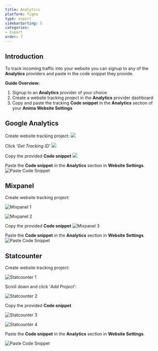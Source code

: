 ```yaml
---
title: Analytics
platform: figma
type: export
sidebarSorting: 5
categories: 
- Export
order: 7
---
```


## Introduction

To track incoming traffic into your website you can signup to any of the **Analytics** providers and paste in the code snippet they provide.

**Guide Overview:**

1. Signup to an **Analytics** provider of your choice
2. Create a website tracking project in the **Analytics** provider dashboard
3. Copy and paste the tracking **Code snippet** in the  **Analytics** section of your **Anima Website Settings**

## Google Analytics

Create website tracking project:
![](http://f.cl.ly/items/2k1E0h3H2T2A1r1R0l31/Create%20project.png)

Click *'Get Tracking ID'*
![](http://f.cl.ly/items/3n2s131R063X3x0M0s2n/Get%20tracking%20ID.png)

Copy the provided **Code snippet**
![](http://f.cl.ly/items/3h1E3n0w3Q3N3s3m0s0t/Copy%20Snippet.png)


Paste the **Code snippet** in the **Analytics** section in **Website Settings**.
![Paste Code Snippet](http://f.cl.ly/items/3X1v190I1P0E373f2f1d/Paste%20Snippet_2x.png)

## Mixpanel

Create website tracking project:

![Mixpanel 1](http://f.cl.ly/items/0r2L0p0e0P2X2u2s2G3Y/Mix%20Panel%201_2x.png)

![Mixpanel 2](http://f.cl.ly/items/0Q1l003v021h2f0z3o3D/Mix%20Panel%202_2x.png)

Copy the provided **Code snippet**
![Mixpanel 3](http://f.cl.ly/items/0i14140l0q2D2v343l0Y/Mix%20Panel%203_2x.png)

Paste the **Code snippet** in the **Analytics** section in **Website Settings**.
![Paste Code Snippet](http://f.cl.ly/items/3X1v190I1P0E373f2f1d/Paste%20Snippet_2x.png)

## Statcounter

Create website tracking project:

![Statcounter 1](http://f.cl.ly/items/1O073C3n0Z2e021b2q3J/StatCounter%201_2x.png)

Scroll down and click '*Add Project*':

![Statcounter 2](http://f.cl.ly/items/0X3E200l0R3U1e092G1T/StatCounter%202_2x.png)

Copy the provided **Code snippet**

![Statcounter 3](http://f.cl.ly/items/353Q1t0i222N30240w1y/StatCounter%203_2x.png)

![Statcounter 4](http://f.cl.ly/items/1T1I0N0H1E3C3X1I3J0c/StatCounter%204_2x.png)

Paste the **Code snippet** in the **Analytics** section in **Website Settings**.

![Paste Code Snippet](http://f.cl.ly/items/3X1v190I1P0E373f2f1d/Paste%20Snippet_2x.png)
